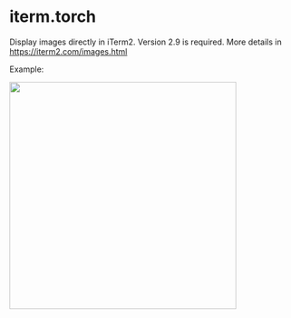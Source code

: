 iterm.torch
===========

Display images directly in iTerm2. Version 2.9 is required.
More details in https://iterm2.com/images.html

Example:

<img src=https://cloud.githubusercontent.com/assets/4953728/13180110/6cc80774-d727-11e5-84b5-fd59fe85cb5e.png width=400>
